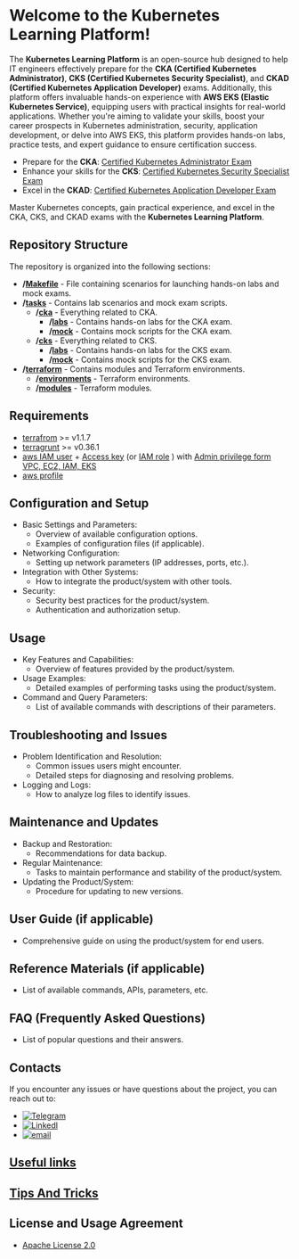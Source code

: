 # Welcome to the Kubernetes Learning Platform!

The **Kubernetes Learning Platform** is an open-source hub designed to help IT engineers effectively prepare for the **CKA (Certified Kubernetes Administrator)**, **CKS (Certified Kubernetes Security Specialist)**, and **CKAD (Certified Kubernetes Application Developer)** exams. Additionally, this platform offers invaluable hands-on experience with **AWS EKS (Elastic Kubernetes Service)**, equipping users with practical insights for real-world applications. Whether you're aiming to validate your skills, boost your career prospects in Kubernetes administration, security, application development, or delve into AWS EKS, this platform provides hands-on labs, practice tests, and expert guidance to ensure certification success.

- Prepare for the **CKA**: [Certified Kubernetes Administrator Exam](https://training.linuxfoundation.org/certification/certified-kubernetes-administrator-cka/)
- Enhance your skills for the **CKS**: [Certified Kubernetes Security Specialist Exam](https://training.linuxfoundation.org/certification/certified-kubernetes-security-specialist/)
- Excel in the **CKAD**: [Certified Kubernetes Application Developer Exam](https://training.linuxfoundation.org/certification/certified-kubernetes-application-developer-ckad/)

Master Kubernetes concepts, gain practical experience, and excel in the CKA, CKS, and CKAD exams with the **Kubernetes Learning Platform**.


## Repository Structure

The repository is organized into the following sections:

- **/[Makefile](Makefile)** - File containing scenarios for launching hands-on labs and mock exams.
- **/[tasks](tasks)** - Contains lab scenarios and mock exam scripts.
  - **/[cka](tasks%2Fcka)** - Everything related to CKA.
    - **/[labs](tasks%2Fcka%2Flabs)**  - Contains hands-on labs for the CKA exam.
    - **/[mock](tasks%2Fcka%2Fmock)**  - Contains mock scripts for the CKA exam.
  - **/[cks](tasks%2Fcks)** - Everything related to CKS.
    - **/[labs](tasks%2Fcks%2Flabs)**  - Contains hands-on labs for the CKS exam.
    - **/[mock](tasks%2Fcks%2Fmock)**  - Contains mock scripts for the CKS exam.
- **/[terraform](terraform)** - Contains modules and Terraform environments.
  - **/[environments](terraform%2Fenvironments)** - Terraform environments.
  - **/[modules](terraform%2Fmodules)** - Terraform modules.
 
## Requirements
- [terrafrom](https://developer.hashicorp.com/terraform/tutorials/aws-get-started/install-cli)  >= v1.1.7
- [terragrunt](https://terragrunt.gruntwork.io/docs/getting-started/install/) >= v0.36.1
- [aws IAM user](https://docs.aws.amazon.com/IAM/latest/UserGuide/id_users_create.html)  + [Access key](https://docs.aws.amazon.com/IAM/latest/UserGuide/id_credentials_access-keys.html)  (or [IAM role](https://docs.aws.amazon.com/IAM/latest/UserGuide/id_roles.html) ) with  [Admin privilege  form VPC, EC2, IAM, EKS](https://docs.aws.amazon.com/IAM/latest/UserGuide/access_policies.html) 
- [aws profile](https://docs.aws.amazon.com/cli/latest/userguide/cli-configure-files.html) 

## Configuration and Setup
- Basic Settings and Parameters:
  - Overview of available configuration options.
  - Examples of configuration files (if applicable).
- Networking Configuration:
  - Setting up network parameters (IP addresses, ports, etc.).
- Integration with Other Systems:
  - How to integrate the product/system with other tools.
- Security:
  - Security best practices for the product/system.
  - Authentication and authorization setup.

## Usage
- Key Features and Capabilities:
  - Overview of features provided by the product/system.
- Usage Examples:
  - Detailed examples of performing tasks using the product/system.
- Command and Query Parameters:
  - List of available commands with descriptions of their parameters.

## Troubleshooting and Issues
- Problem Identification and Resolution:
  - Common issues users might encounter.
  - Detailed steps for diagnosing and resolving problems.
- Logging and Logs:
  - How to analyze log files to identify issues.

## Maintenance and Updates
- Backup and Restoration:
  - Recommendations for data backup.
- Regular Maintenance:
  - Tasks to maintain performance and stability of the product/system.
- Updating the Product/System:
  - Procedure for updating to new versions.

## User Guide (if applicable)
- Comprehensive guide on using the product/system for end users.

## Reference Materials (if applicable)
- List of available commands, APIs, parameters, etc.

## FAQ (Frequently Asked Questions)
- List of popular questions and their answers.

## Contacts

If you encounter any issues or have questions about the project, you can reach out to:

- [![Telegram](https://badgen.net/badge/icon/telegram?icon=telegram&label)](https://t.me/viktor_uj)
- [![LinkedI](https://badgen.net/badge/icon/linkedin?icon=linkedin&label)](https://www.linkedin.com/in/viktar-mikalayeu-mns)
- [![email](https://badgen.net/badge/icon/email?icon=email&label)](mailto:viktoruj@gmail.com)


## [Useful links](docs%2Flinks.MD)

## [Tips And Tricks](docs%2Ftips_tricks.MD)

## License and Usage Agreement
- [Apache License 2.0](LICENSE)
